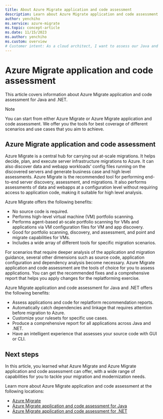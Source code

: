 ```yaml
---
title: About Azure Migrate application and code assessment
description: Learn about Azure Migrate application and code assessment tools.
author: yenchiho
ms.service: azure-migrate
ms.topic: concept-article
ms.date: 11/15/2023
ms.author: yenchiho
ms.custom: overview
# Customer intent: As a cloud architect, I want to assess our Java and .NET applications for migration readiness, so that I can create detailed replatforming recommendations and ensure a smooth transition to Azure.
---
```


# Azure Migrate application and code assessment

This article covers information about Azure Migrate application and code assessment for Java and .NET.

> [!NOTE]
> You can start from either Azure Migrate or Azure Migrate application and code assessment. We offer you the tools for best coverage of different scenarios and use cases that you aim to achieve.

## Azure Migrate application and code assessment

Azure Migrate is a central hub for carrying out at-scale migrations. It helps decide, plan, and execute server infrastructure migrations to Azure. It can also discover data and webapp workloads' config files running on the discovered servers and generate business case and high level assessments. Azure Migrate is the recommended tool for performing end-to-end server discovery, assessment, and migrations. It also performs assessments of data and webapps at a configuration level without requiring access to application code, making it suitable for high level analysis.

Azure Migrate offers the following benefits:

- No source code is required.
- Performs high-level virtual machine (VM) portfolio scanning.
- Performs agent-based at-scale portfolio scanning for VMs and applications via VM configuration files for VM and app discovery.
- Good for portfolio scanning, discovery, and assessment, and point and migrate capabilities for VMs.
- Includes a wide array of different tools for specific migration scenarios.

For scenarios that require deeper analysis of the application and migration guidance, several other dimensions such as source code, application configuration and dependency analysis become necessary. Azure Migrate application and code assessment are the tools of choice for you to assess applications. You can get the recommended fixes and a comprehensive report that helps you apply changes for the replatforming exercise.

Azure Migrate application and code assessment for Java and .NET offers the following benefits:

- Assess applications and code for replatform recommendation reports.
- Automatically catch dependencies and linkage that requires attention before migration to Azure.
- Customize your rulesets for specific use cases.
- Produce a comprehensive report for all applications across Java and .NET.
- Have an intelligent experience that assesses your source code with GUI or CLI.

## Next steps

In this article, you learned what Azure Migrate and Azure Migrate application and code assessment can offer, with a wide range of capabilities for you to tackle your migration and modernization needs.

Learn more about Azure Migrate application and code assessment at the following locations:

- [Azure Migrate](../index.yml)
- [Azure Migrate application and code assessment for Java](java.md)
- [Azure Migrate application and code assessment for .NET](dotnet.md)
